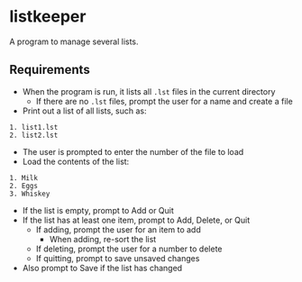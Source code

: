 # listkeeper

A program to manage several lists.

## Requirements

* When the program is run, it lists all `.lst` files in the current directory
  * If there are no `.lst` files, prompt the user for a name and create a file
* Print out a list of all lists, such as:

```
1. list1.lst
2. list2.lst
```

* The user is prompted to enter the number of the file to load
* Load the contents of the list:

```
1. Milk
2. Eggs
3. Whiskey
```

* If the list is empty, prompt to Add or Quit
* If the list has at least one item, prompt to Add, Delete, or Quit
  * If adding, prompt the user for an item to add
    * When adding, re-sort the list
  * If deleting, prompt the user for a number to delete
  * If quitting, prompt to save unsaved changes
* Also prompt to Save if the list has changed
